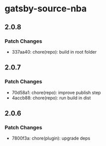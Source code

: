 # gatsby-source-nba

## 2.0.8

### Patch Changes

- 337aa40: chore(repo): build in root folder

## 2.0.7

### Patch Changes

- 70d58a1: chore(repo): improve publish step
- 4accb88: chore(repo): run build in dist

## 2.0.6

### Patch Changes

- 7800f3a: chore(plugin): upgrade deps
